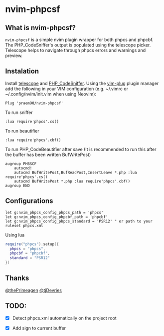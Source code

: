 # nvim-phpcsf

## What is nvim-phpcsf?
`nvim-phpcsf` is a simple nvim plugin wrapper for both phpcs and phpcbf.
The PHP_CodeSniffer's output is populated using the telescope picker. Telescope helps to navigate through phpcs errors and warnings and preview.


## Instalation
Install [telescope](https://github.com/nvim-telescope/telescope.nvim) and [PHP_CodeSniffer](https://github.com/squizlabs/PHP_CodeSniffer).
Using the [vim-plug](https://github.com/junegunn/vim-plug) plugin manager add the following in your VIM configuration (e.g. ~/.vimrc or ~/.config/nvim/init.vim when using Neovim):

```
Plug 'praem90/nvim-phpcsf'
```

To run sniffer
```
:lua require'phpcs'.cs()
```

To run beautifier
```
:lua require'phpcs'.cbf()
```

To run PHP_CodeBeautifier after save (It is recommended to run this after the buffer has been written BufWritePost)
```
augroup PHBSCF
    autocmd!
    autocmd BufWritePost,BufReadPost,InsertLeave *.php :lua require'phpcs'.cs()
    autocmd BufWritePost *.php :lua require'phpcs'.cbf()
augroup END
```

## Configurations
```vim
let g:nvim_phpcs_config_phpcs_path = 'phpcs'
let g:nvim_phpcs_config_phpcbf_path = 'phpcbf'
let g:nvim_phpcs_config_phpcs_standard = 'PSR12' " or path to your ruleset phpcs.xml
```

Using lua

```lua
require("phpcs").setup({
  phpcs = "phpcs",
  phpcbf = "phpcbf",
  standard = "PSR12"
})
```

## Thanks
[@thePrimeagen](https://github.com/theprimeagen)
[@tjDevries](https://github.com/tjDevries)

## TODO:
 - [x] Detect phpcs.xml automatically on the project root
 - [x] Add sign to current buffer

